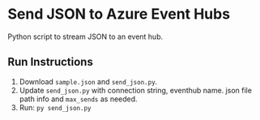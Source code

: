 # Send JSON to Azure Event Hubs
Python script to stream JSON to an event hub.

## Run Instructions

1. Download `sample.json` and `send_json.py`.
2. Update `send_json.py` with connection string, eventhub name. json file path info and `max_sends` as needed.
3. Run: `py send_json.py`

